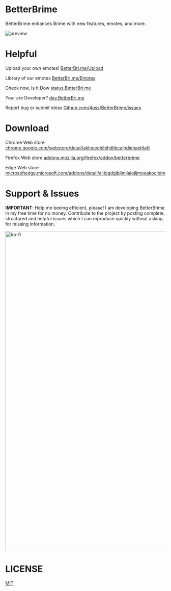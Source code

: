 # BetterBrime
BetterBrime enhances Brime with new features, emotes, and more.

![preview](https://cdn.betterbri.me/betterbrime_full_white.png)

# Helpful

Upload your own emotes!
[BetterBri.me/Upload](https://betterbri.me/upload)

Library of our emotes
[BetterBri.me/Emotes](https://BetterBri.me/emotes)

Check now, Is It Dow
[status.BetterBri.me](https://status.betterbri.me)

Your are Developer?
[dev.BetterBri.me](https://dev.betterbri.me)

Report bug or submit ideas
[Github.com/4uss/BetterBrime/issues](https://github.com/4uss/BetterBrime/issues)

# Download
 
 Chrome Web store [chrome.google.com/webstore/detail/aklnceehjhihdljbcajhdiehaphlafjl](https://chrome.google.com/webstore/detail/aklnceehjhihdljbcajhdiehaphlafjl)

 Firefox Web store [addons.mozilla.org/firefox/addon/betterbrime](https://addons.mozilla.org/firefox/addon/betterbrime/)

 Edge Web store [microsoftedge.microsoft.com/addons/detail/aiibjgdgjbjlmjlaiojljmoeakocibim](https://microsoftedge.microsoft.com/addons/detail/aiibjgdgjbjlmjlaiojljmoeakocibim)

# Support & Issues
<b>IMPORTANT</b>: Help me beeing efficient, please! I am developing BetterBrime in my free time for no money. Contribute to the project by posting complete, structured and helpful issues which I can reproduce quickly without asking for missing information.

<a href="https://ko-fi.com/betterbrime" target="_blank"><img src="https://ko-fi.com/img/Kofi_Logo_Blue.svg" alt="ko-fi" width="1004px"></a>

# LICENSE
[MIT](https://github.com/anKordii/BetterBrime/blob/main/LICENSE)
